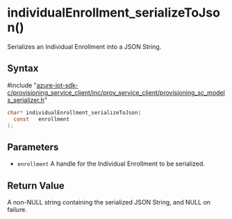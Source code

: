# individualEnrollment_serializeToJson()

Serializes an Individual Enrollment into a JSON String.

## Syntax

\#include "[azure-iot-sdk-c/provisioning_service_client/inc/prov_service_client/provisioning_sc_models_serializer.h](../provisioning-sc-models-serializer-h.md)"  
```C
char* individualEnrollment_serializeToJson(
  const   enrollment
);
```

## Parameters
* `enrollment` A handle for the Individual Enrollment to be serialized.

## Return Value
A non-NULL string containing the serialized JSON String, and NULL on failure.

